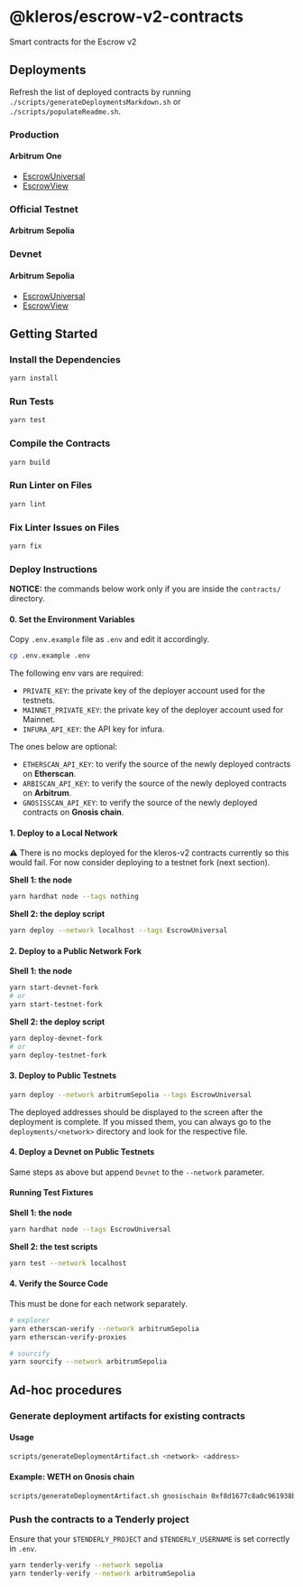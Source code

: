 # @kleros/escrow-v2-contracts

Smart contracts for the Escrow v2

## Deployments

Refresh the list of deployed contracts by running `./scripts/generateDeploymentsMarkdown.sh` or `./scripts/populateReadme.sh`.

### Production
#### Arbitrum One

- [EscrowUniversal](https://arbiscan.io/address/0x5D64Cb92c351e46615ce427015A2F1E0823A2402)
- [EscrowView](https://arbiscan.io/address/0xAf36da891c03b8A3a675f08f59355c8ff877330d)

### Official Testnet
#### Arbitrum Sepolia


### Devnet
#### Arbitrum Sepolia

- [EscrowUniversal](https://sepolia.arbiscan.io/address/0xEc3984f38C3535aB272C94Eecf76CA67820a55a7)
- [EscrowView](https://sepolia.arbiscan.io/address/0xBbdec240fd37c2C8e440c733CE2277FCC9949F52)

## Getting Started

### Install the Dependencies

```bash
yarn install
```

### Run Tests

```bash
yarn test
```

### Compile the Contracts

```bash
yarn build
```

### Run Linter on Files

```bash
yarn lint
```

### Fix Linter Issues on Files

```bash
yarn fix
```

### Deploy Instructions

**NOTICE:** the commands below work only if you are inside the `contracts/` directory.

#### 0. Set the Environment Variables

Copy `.env.example` file as `.env` and edit it accordingly.

```bash
cp .env.example .env
```

The following env vars are required:

- `PRIVATE_KEY`: the private key of the deployer account used for the testnets.
- `MAINNET_PRIVATE_KEY`: the private key of the deployer account used for Mainnet.
- `INFURA_API_KEY`: the API key for infura.

The ones below are optional:

- `ETHERSCAN_API_KEY`: to verify the source of the newly deployed contracts on **Etherscan**.
- `ARBISCAN_API_KEY`: to verify the source of the newly deployed contracts on **Arbitrum**.
- `GNOSISSCAN_API_KEY`: to verify the source of the newly deployed contracts on **Gnosis chain**.

#### 1. Deploy to a Local Network

:warning: There is no mocks deployed for the kleros-v2 contracts currently so this would fail. For now consider deploying to a testnet fork (next section).

**Shell 1: the node**

```bash
yarn hardhat node --tags nothing
```

**Shell 2: the deploy script**

```bash
yarn deploy --network localhost --tags EscrowUniversal
```

#### 2. Deploy to a Public Network Fork

**Shell 1: the node**

```bash
yarn start-devnet-fork
# or
yarn start-testnet-fork
```

**Shell 2: the deploy script**

```bash
yarn deploy-devnet-fork
# or
yarn deploy-testnet-fork
```

#### 3. Deploy to Public Testnets

```bash
yarn deploy --network arbitrumSepolia --tags EscrowUniversal
```

The deployed addresses should be displayed to the screen after the deployment is complete. If you missed them, you can always go to the `deployments/<network>` directory and look for the respective file.

#### 4. Deploy a Devnet on Public Testnets

Same steps as above but append `Devnet` to the `--network` parameter.

#### Running Test Fixtures

**Shell 1: the node**

```bash
yarn hardhat node --tags EscrowUniversal
```

**Shell 2: the test scripts**

```bash
yarn test --network localhost
```

#### 4. Verify the Source Code

This must be done for each network separately.

```bash
# explorer
yarn etherscan-verify --network arbitrumSepolia
yarn etherscan-verify-proxies

# sourcify
yarn sourcify --network arbitrumSepolia

```

## Ad-hoc procedures

### Generate deployment artifacts for existing contracts

#### Usage

```bash
scripts/generateDeploymentArtifact.sh <network> <address>
```

#### Example: WETH on Gnosis chain

```bash
scripts/generateDeploymentArtifact.sh gnosischain 0xf8d1677c8a0c961938bf2f9adc3f3cfda759a9d9 > deployments/gnosischain/WETH.json
```

### Push the contracts to a Tenderly project

Ensure that your `$TENDERLY_PROJECT` and `$TENDERLY_USERNAME` is set correctly in `.env`.

```bash
yarn tenderly-verify --network sepolia
yarn tenderly-verify --network arbitrumSepolia
```
